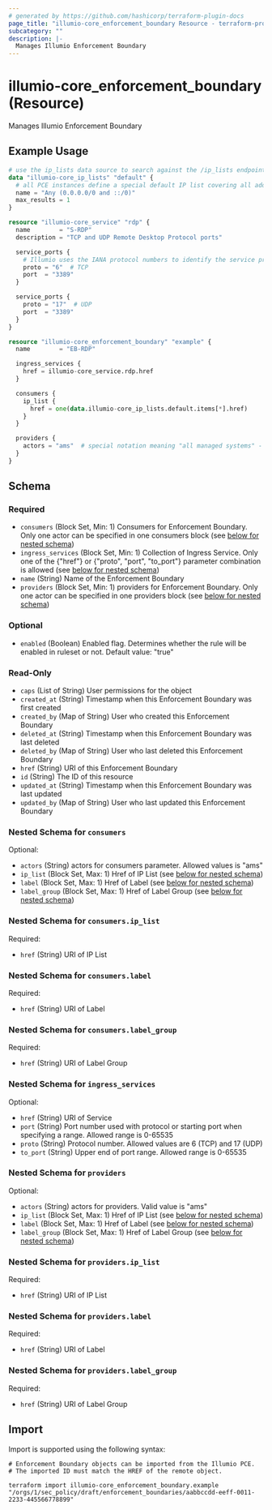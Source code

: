 ```yaml
---
# generated by https://github.com/hashicorp/terraform-plugin-docs
page_title: "illumio-core_enforcement_boundary Resource - terraform-provider-illumio-core"
subcategory: ""
description: |-
  Manages Illumio Enforcement Boundary
---
```


# illumio-core_enforcement_boundary (Resource)

Manages Illumio Enforcement Boundary

## Example Usage

```terraform
# use the ip_lists data source to search against the /ip_lists endpoint by name
data "illumio-core_ip_lists" "default" {
  # all PCE instances define a special default IP list covering all addresses
  name = "Any (0.0.0.0/0 and ::/0)"
  max_results = 1
}

resource "illumio-core_service" "rdp" {
  name        = "S-RDP"
  description = "TCP and UDP Remote Desktop Protocol ports"

  service_ports {
    # Illumio uses the IANA protocol numbers to identify the service proto
    proto = "6"  # TCP
    port  = "3389"
  }

  service_ports {
    proto = "17"  # UDP
    port  = "3389"
  }
}

resource "illumio-core_enforcement_boundary" "example" {
  name        = "EB-RDP"

  ingress_services {
    href = illumio-core_service.rdp.href
  }

  consumers {
    ip_list {
      href = one(data.illumio-core_ip_lists.default.items[*].href)
    }
  }

  providers {
    actors = "ams"  # special notation meaning "all managed systems" - affects all workloads
  }
}
```

<!-- schema generated by tfplugindocs -->
## Schema

### Required

- `consumers` (Block Set, Min: 1) Consumers for Enforcement Boundary. Only one actor can be specified in one consumers block (see [below for nested schema](#nestedblock--consumers))
- `ingress_services` (Block Set, Min: 1) Collection of Ingress Service. Only one of the {"href"} or {"proto", "port", "to_port"} parameter combination is allowed (see [below for nested schema](#nestedblock--ingress_services))
- `name` (String) Name of the Enforcement Boundary
- `providers` (Block Set, Min: 1) providers for Enforcement Boundary. Only one actor can be specified in one providers block (see [below for nested schema](#nestedblock--providers))

### Optional

- `enabled` (Boolean) Enabled flag. Determines whether the rule will be enabled in ruleset or not. Default value: "true"

### Read-Only

- `caps` (List of String) User permissions for the object
- `created_at` (String) Timestamp when this Enforcement Boundary was first created
- `created_by` (Map of String) User who created this Enforcement Boundary
- `deleted_at` (String) Timestamp when this Enforcement Boundary was last deleted
- `deleted_by` (Map of String) User who last deleted this Enforcement Boundary
- `href` (String) URI of this Enforcement Boundary
- `id` (String) The ID of this resource
- `updated_at` (String) Timestamp when this Enforcement Boundary was last updated
- `updated_by` (Map of String) User who last updated this Enforcement Boundary

<a id="nestedblock--consumers"></a>
### Nested Schema for `consumers`

Optional:

- `actors` (String) actors for consumers parameter. Allowed values is "ams"
- `ip_list` (Block Set, Max: 1) Href of IP List (see [below for nested schema](#nestedblock--consumers--ip_list))
- `label` (Block Set, Max: 1) Href of Label (see [below for nested schema](#nestedblock--consumers--label))
- `label_group` (Block Set, Max: 1) Href of Label Group (see [below for nested schema](#nestedblock--consumers--label_group))

<a id="nestedblock--consumers--ip_list"></a>
### Nested Schema for `consumers.ip_list`

Required:

- `href` (String) URI of IP List


<a id="nestedblock--consumers--label"></a>
### Nested Schema for `consumers.label`

Required:

- `href` (String) URI of Label


<a id="nestedblock--consumers--label_group"></a>
### Nested Schema for `consumers.label_group`

Required:

- `href` (String) URI of Label Group



<a id="nestedblock--ingress_services"></a>
### Nested Schema for `ingress_services`

Optional:

- `href` (String) URI of Service
- `port` (String) Port number used with protocol or starting port when specifying a range. Allowed range is 0-65535
- `proto` (String) Protocol number. Allowed values are 6 (TCP) and 17 (UDP)
- `to_port` (String) Upper end of port range. Allowed range is 0-65535


<a id="nestedblock--providers"></a>
### Nested Schema for `providers`

Optional:

- `actors` (String) actors for providers. Valid value is "ams"
- `ip_list` (Block Set, Max: 1) Href of IP List (see [below for nested schema](#nestedblock--providers--ip_list))
- `label` (Block Set, Max: 1) Href of Label (see [below for nested schema](#nestedblock--providers--label))
- `label_group` (Block Set, Max: 1) Href of Label Group (see [below for nested schema](#nestedblock--providers--label_group))

<a id="nestedblock--providers--ip_list"></a>
### Nested Schema for `providers.ip_list`

Required:

- `href` (String) URI of IP List


<a id="nestedblock--providers--label"></a>
### Nested Schema for `providers.label`

Required:

- `href` (String) URI of Label


<a id="nestedblock--providers--label_group"></a>
### Nested Schema for `providers.label_group`

Required:

- `href` (String) URI of Label Group

## Import

Import is supported using the following syntax:

```shell
# Enforcement Boundary objects can be imported from the Illumio PCE.
# The imported ID must match the HREF of the remote object.

terraform import illumio-core_enforcement_boundary.example "/orgs/1/sec_policy/draft/enforcement_boundaries/aabbccdd-eeff-0011-2233-445566778899"
```
